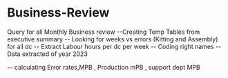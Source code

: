# Business-Review
Query for all Monthly Business review 
--Creating Temp Tables from executive summary 
-- Looking for weeks vs errors (Kitting and Assembly) for all dc
 -- Extract Labour hours per dc per week
 -- Coding right names
   -- Data extracted of year 2023

-- calculating Error rates,MPB , Production mPB , support dept MPB

